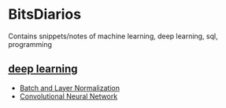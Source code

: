 # BitsDiarios
Contains snippets/notes of machine learning, deep learning, sql, programming

## <a href="/deep_learning">deep learning</a>
* <a href="/deep_learning/batch_layer_normalization.ipynb">Batch and Layer Normalization </a>
* <a href="/deep_learning/convolutional_neural_network.ipynb"> Convolutional Neural Network </a>



